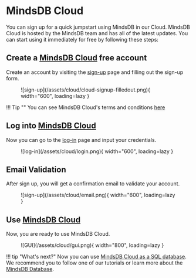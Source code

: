 # MindsDB Cloud

You can sign up for a quick jumpstart using MindsDB in our Cloud. MindsDB Cloud is hosted by the MindsDB team and has all of the latest updates. You can start using it immediately for free by following these steps:
## Create a [MindsDB Cloud](https://cloud.mindsdb.com/login) free account

Create an account by visiting the [sign-up](https://cloud.mindsdb.com/register) page and filling out the sign-up form.

<figure markdown> 
    ![sign-up](/assets/cloud/cloud-signup-filledout.png){ width="600", loading=lazy  }
    <figcaption></figcaption>
</figure>

!!! Tip ""
    You can see MindsDB Cloud's terms and conditions [here](https://mindsdb.com/terms/)
## Log into [MindsDB Cloud](https://cloud.mindsdb.com/login)

Now you can go to the [log-in](https://cloud.mindsdb.com/login) page and input your credentials.

<figure markdown> 
    ![log-in](/assets/cloud/login.png){ width="600", loading=lazy }
    <figcaption></figcaption>
</figure>

## Email Validation

After sign up, you will get a confirmation email to validate your account.

<figure markdown> 
    ![sign-up](/assets/cloud/email.png){ width="600", loading=lazy  }
    <figcaption></figcaption>
</figure>

## Use [MindsDB Cloud](https://cloud.mindsdb.com/login)

Now, you are ready to use MindsDB Cloud.

<figure markdown> 
    ![GUI](/assets/cloud/gui.png){ width="800", loading=lazy }
    <figcaption></figcaption>
</figure>

!!! tip "What's next?"
    Now you can use [MindsDB Cloud as a SQL database](/connect/mindsdb_editor).
    We recommend you to follow one of our tutorials or learn more about the [MindsDB Database](/sql/table-structure/).
